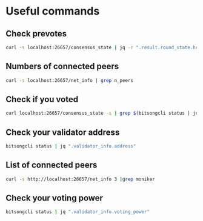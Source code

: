 # Useful commands

## Check prevotes
```bash
curl -s localhost:26657/consensus_state | jq -r ".result.round_state.height_vote_set[].prevotes_bit_array"
```

## Numbers of connected peers

```bash
curl -s localhost:26657/net_info | grep n_peers
```

## Check if you voted

```bash
curl localhost:26657/consensus_state -s | grep $(bitsongcli status | jq -r .validator_info.address[:12])
```

## Check your validator address

```bash
bitsongcli status | jq ".validator_info.address"
```

## List of connected peers

```bash
curl -s http://localhost:26657/net_info 3 |grep moniker
```
## Check your voting power

```bash
bitsongcli status | jq ".validator_info.voting_power"
```

